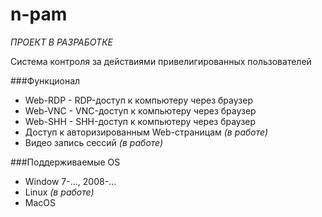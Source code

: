 # n-pam
*ПРОЕКТ В РАЗРАБОТКЕ*

Система контроля за действиями привелигированных пользователей

###Функционал
* Web-RDP - RDP-доступ к компьютеру через браузер
* Web-VNC - VNC-доступ к компьютеру через браузер
* Web-SHH - SHH-доступ к компьютеру через браузер
* Доступ к авторизированным Web-страницам *(в работе)*
* Видео запись сессий *(в работе)*

###Поддерживаемые OS
* Window 7-..., 2008-...
* Linux *(в работе)*
* MacOS
